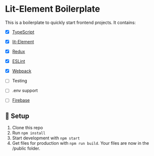# Lit-Element Boilerplate
This is a boilerplate to quickly start frontend projects.
It contains:

- [x] [TypeScript](https://www.typescriptlang.org/)
- [x] [lit-Element](https://lit-element.polymer-project.org/guide)
- [x] [Redux](https://redux.js.org/)
- [x] [ESLint](https://eslint.org/)
- [x] [Webpack](https://webpack.js.org/)
- [ ] Testing
- [ ] .env support
- [ ] [Firebase](https://firebase.google.com/)


## 🚀 Setup
1. Clone this repo
2. Run `npm install`
3. Start development with `npm start`
4. Get files for production with `npm run build`. Your files are now in the /public folder.